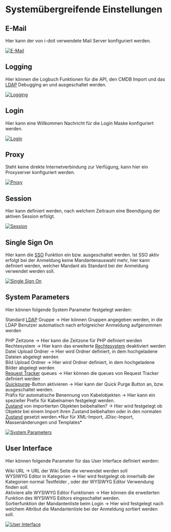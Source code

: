 # Systemübergreifende Einstellungen

E-Mail
------

Hier kann der von i-doit verwendete Mail Server konfiguriert werden.

[![E-Mail](../../assets/images/de/administration/systemeinstellungen/systemuebergreifende-einstellungen/1-sue.png)](../../assets/images/de/administration/systemeinstellungen/systemuebergreifende-einstellungen/1-sue.png)

Logging
-------

Hier können die Logbuch Funktionen für die API, den CMDB Import und das [LDAP](../../benutzerauthentifizierung-und-verwaltung/ldap-verzeichnis/index.md) Debugging an und ausgeschaltet werden.

[![Logging](../../assets/images/de/administration/systemeinstellungen/systemuebergreifende-einstellungen/2-sue.png)](../../assets/images/de/administration/systemeinstellungen/systemuebergreifende-einstellungen/2-sue.png)

Login
-----

Hier kann eine Willkommen Nachricht für die Login Maske konfiguriert werden.

[![Login](../../assets/images/de/administration/systemeinstellungen/systemuebergreifende-einstellungen/3-sue.png)](../../assets/images/de/administration/systemeinstellungen/systemuebergreifende-einstellungen/3-sue.png)

Proxy
-----

Steht keine direkte Internetverbindung zur Verfügung, kann hier ein Proxyserver konfiguriert werden.

[![Proxy](../../assets/images/de/administration/systemeinstellungen/systemuebergreifende-einstellungen/4-sue.png)](../../assets/images/de/administration/systemeinstellungen/systemuebergreifende-einstellungen/4-sue.png)

Session
-------

Hier kann definiert werden, nach welchem Zeitraum eine Beendigung der aktiven Session erfolgt.

[![Session](../../assets/images/de/administration/systemeinstellungen/systemuebergreifende-einstellungen/5-sue.png)](../../assets/images/de/administration/systemeinstellungen/systemuebergreifende-einstellungen/5-sue.png)

Single Sign On
--------------

Hier kann die [SSO](../../benutzerauthentifizierung-und-verwaltung/sso-vergleich/index.md) Funktion ein bzw. ausgeschaltet werden. Ist SSO aktiv erfolgt bei der Anmeldung keine Mandantenauswahl mehr, hier kann definiert werden, welcher Mandant als Standard bei der Anmeldung verwendet werden soll.

[![Single Sign On](../../assets/images/de/administration/systemeinstellungen/systemuebergreifende-einstellungen/6-sue.png)](../../assets/images/de/administration/systemeinstellungen/systemuebergreifende-einstellungen/6-sue.png)

System Parameters
-----------------

Hier können folgende System Parameter festgelegt werden:

Standard [LDAP](../../benutzerauthentifizierung-und-verwaltung/ldap-verzeichnis/index.md) Gruppe → Hier können Gruppen angegeben werden, in die LDAP Benutzer automatisch nach erfolgreicher Anmeldung aufgenommen werden

PHP Zeitzone → Hier kann die Zeitzone für PHP definiert werden
Rechtesystem → Hier kann das erweiterte [Rechtesystem](../verwaltung/rechtesystem.md) deaktiviert werden<br>
Datei Upload Ordner → Hier wird Ordner definiert, in dem hochgeladene Dateien abgelegt werden<br>
Bild Upload Ordner  → Hier wird Ordner definiert, in dem hochgeladene Bilder abgelegt werden<br>
[Request Tracker](../../automatisierung-und-integration/service-desk/request-tracker.md) queues → Hier können die queues von Request Tracker definiert werden<br>
[Quickpurge](../../grundlagen/objekt-liste/erweiterte-einstellungen.md)\-Button aktivieren →  Hier kann der Quick Purge Button an, bzw. ausgeschaltet werden.<br>
Präfix für automatische Benennung von Kabelobjekten → Hier kann ein spezieller Prefix für Kabelnamen festgelegt werden.<br>
[Zustand](../../grundlagen/struktur-it-dokumentation.md) von importierten Objekten beibehalten? → Hier wird festgelegt ob Objekte bei einem Import ihren Zustand beibehalten oder in den normalen [Zustand](../../grundlagen/struktur-it-dokumentation.md) gesetzt werden.\*Nur für XML-Import, JDisc-Import, Massenänderungen und Templates\*

[![System Parameters](../../assets/images/de/administration/systemeinstellungen/systemuebergreifende-einstellungen/7-sue.png)](../../assets/images/de/administration/systemeinstellungen/systemuebergreifende-einstellungen/7-sue.png)

User Interface
--------------

Hier können folgende Parameter für das User Interface definiert werden:

Wiki URL → URL der Wiki Seite die verwendet werden soll<br>
WYSIWYG Editor in Kategorien → Hier wird festgelegt ob innerhalb der Kategorien normal Textfelder , oder der WYSIWYG Editor Verwendung finden soll.<br>
Aktiviere alle WYSIWYG Editor Funktionen → Hier können die erweiterten Funktion des WYSIWYG Editors eingeschaltet werden.<br>
Sortierfunktion der Mandantenliste beim Login → Hier wird festgelegt nach welchem Attribut die Mandantenliste bei der Anmeldung sortiert werden soll.

[![User Interface](../../assets/images/de/administration/systemeinstellungen/systemuebergreifende-einstellungen/8-sue.png)](../../assets/images/de/administration/systemeinstellungen/systemuebergreifende-einstellungen/8-sue.png)
